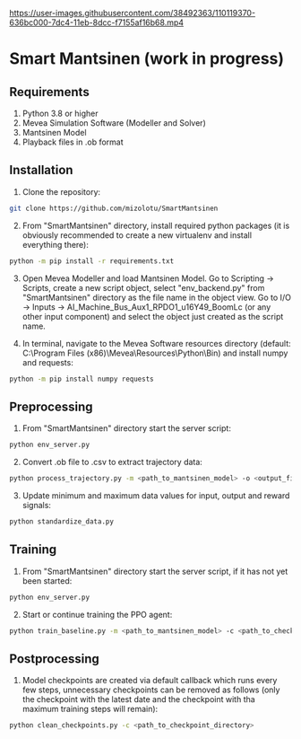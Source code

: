 


https://user-images.githubusercontent.com/38492363/110119370-636bc000-7dc4-11eb-8dcc-f7155af16b68.mp4

# Smart Mantsinen (work in progress)

## Requirements

1. Python 3.8 or higher
2. Mevea Simulation Software (Modeller and Solver)
3. Mantsinen Model
4. Playback files in .ob format

## Installation

1. Clone the repository:
```bash
git clone https://github.com/mizolotu/SmartMantsinen
```

2. From "SmartMantsinen" directory, install required python packages (it is obviously recommended to create a new virtualenv and install everything there):
```bash
python -m pip install -r requirements.txt
```

3. Open Mevea Modeller and load Mantsinen Model. Go to Scripting -> Scripts, create a new script object, select "env_backend.py" from "SmartMantsinen" directory as the file name in the object view. Go to I/O -> Inputs -> AI_Machine_Bus_Aux1_RPDO1_u16Y49_BoomLc (or any other input component) and select the object just created as the script name. 

4. In terminal, navigate to the Mevea Software resources directory (default: C:\Program Files (x86)\Mevea\Resources\Python\Bin) and install numpy and requests:
```bash
python -m pip install numpy requests
```

## Preprocessing

1. From "SmartMantsinen" directory start the server script: 
```bash
python env_server.py
```
2. Convert .ob file to .csv to extract trajectory data:
```bash
python process_trajectory.py -m <path_to_mantsinen_model> -o <output_file>
```
3. Update minimum and maximum data values for input, output and reward signals:
```bash
python standardize_data.py
```

## Training

1. From "SmartMantsinen" directory start the server script, if it has not yet been started: 
```bash
python env_server.py
```

2. Start or continue training the PPO agent:

```bash
python train_baseline.py -m <path_to_mantsinen_model> -c <path_to_checkpoint_file>
```

## Postprocessing

1. Model checkpoints are created via default callback which runs every few steps, unnecessary checkpoints can be removed as follows (only the checkpoint with the latest date and the checkpoint with tha maximum training steps will remain):

```bash
python clean_checkpoints.py -c <path_to_checkpoint_directory> 
```


